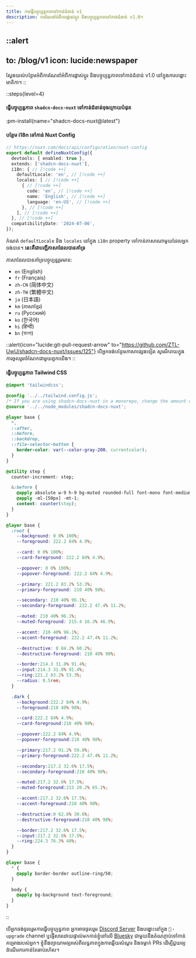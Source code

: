 ```yaml
---
title: ការធ្វើបច្ចុប្បន្នភាពទៅកាន់ជំនាន់ v1
description: ការណែនាំអំពីការផ្លាស់ប្តូរ និងបច្ចុប្បន្នភាពទៅកាន់ជំនាន់ v1.0។
---
```


::alert
---
to: /blog/v1
icon: lucide:newspaper
---
ស្វែងយល់បន្ថែមអំពីការណែនាំអំពីការផ្លាស់ប្តូរ និងបច្ចុប្បន្នភាពទៅកាន់ជំនាន់ v1.0 នៅក្នុងការបង្ហោះមាតិកា។
::

::steps{level=4}
#### ធ្វើបច្ចុប្បន្នភាព `shadcn-docs-nuxt` ទៅកាន់ជំនាន់ចុងក្រោយបំផុត

:pm-install{name="shadcn-docs-nuxt@latest"}

#### បន្ថែម i18n ទៅកាន់ Nuxt Config

```ts [nuxt.config.ts]
// https://nuxt.com/docs/api/configuration/nuxt-config
export default defineNuxtConfig({
  devtools: { enabled: true },
  extends: ['shadcn-docs-nuxt'],
  i18n: { // [!code ++]
    defaultLocale: 'en', // [!code ++]
    locales: [ // [!code ++]
      { // [!code ++]
        code: 'en', // [!code ++]
        name: 'English', // [!code ++]
        language: 'en-US', // [!code ++]
      }, // [!code ++]
    ], // [!code ++]
  }, // [!code ++]
  compatibilityDate: '2024-07-06',
});
```

កំណត់ `defaultLocale` និង `locales` នៅក្នុង `i18n` property ទៅកាន់ភាសាណាមួយដែលអ្នកចង់បាន។ **នេះគឺជាបញ្ជីភាសាដែលបានគាំទ្រ**

ភាសាដែលបានគាំទ្របច្ចុប្បន្នរួមមាន:
- `en` (English)
- `fr` (Français)
- `zh-CN` (简体中文)
- `zh-TW` (繁體中文)
- `ja` (日本語)
- `km` (ភាសាខ្មែរ)
- `ru` (Русский)
- `ko` (한국어)
- `hi` (हिन्दी)
- `bn` (বাংলা)

::alert{icon="lucide:git-pull-request-arrow" to="https://github.com/ZTL-UwU/shadcn-docs-nuxt/issues/125"}
បើអ្នកចង់បន្ថែមភាសាផ្សេងទៀត សូមរីករាយក្នុងការចូលរួមចំណែកជាមួយពួកយើង។
::

#### ធ្វើបច្ចុប្បន្នភាព Tailwind CSS

```css [assets/css/tailwind.css] collapse height=400
@import 'tailwindcss';

@config '../../tailwind.config.js';
/* If you are using shadcn-docs-nuxt in a monorepo, change the amount of .. to match the node_modules directory */
@source '../../node_modules/shadcn-docs-nuxt';

@layer base {
  *,
  ::after,
  ::before,
  ::backdrop,
  ::file-selector-button {
    border-color: var(--color-gray-200, currentcolor);
  }
}

@utility step {
  counter-increment: step;

  &:before {
    @apply absolute w-9 h-9 bg-muted rounded-full font-mono font-medium text-center text-base inline-flex items-center justify-center -indent-px border-4 border-background;
    @apply -ml-[50px] -mt-1;
    content: counter(step);
  }
}

@layer base {
  :root {
    --background: 0 0% 100%;
    --foreground: 222.2 84% 4.9%;

    --card: 0 0% 100%;
    --card-foreground: 222.2 84% 4.9%;

    --popover: 0 0% 100%;
    --popover-foreground: 222.2 84% 4.9%;

    --primary: 221.2 83.2% 53.3%;
    --primary-foreground: 210 40% 98%;

    --secondary: 210 40% 96.1%;
    --secondary-foreground: 222.2 47.4% 11.2%;

    --muted: 210 40% 96.1%;
    --muted-foreground: 215.4 16.3% 46.9%;

    --accent: 210 40% 96.1%;
    --accent-foreground: 222.2 47.4% 11.2%;

    --destructive: 0 84.2% 60.2%;
    --destructive-foreground: 210 40% 98%;

    --border:214.3 31.8% 91.4%;
    --input:214.3 31.8% 91.4%;
    --ring:221.2 83.2% 53.3%;
    --radius: 0.5rem;
  }

  .dark {
    --background:222.2 84% 4.9%;
    --foreground:210 40% 98%;

    --card:222.2 84% 4.9%;
    --card-foreground:210 40% 98%;

    --popover:222.2 84% 4.9%;
    --popover-foreground:210 40% 98%;

    --primary:217.2 91.2% 59.8%;
    --primary-foreground:222.2 47.4% 11.2%;

    --secondary:217.2 32.6% 17.5%;
    --secondary-foreground:210 40% 98%;

    --muted:217.2 32.6% 17.5%;
    --muted-foreground:215 20.2% 65.1%;

    --accent:217.2 32.6% 17.5%;
    --accent-foreground:210 40% 98%;

    --destructive:0 62.8% 30.6%;
    --destructive-foreground:210 40% 98%;

    --border:217.2 32.6% 17.5%;
    --input:217.2 32.6% 17.5%;
    --ring:224.3 76.3% 48%;
  }
}

@layer base {
  * {
    @apply border-border outline-ring/50;
  }

  body {
    @apply bg-background text-foreground;
  }
}
```
::

បើអ្នកចង់ចូលរួមការធ្វើបច្ចុប្បន្នភាព អ្នកអាចចូលរួម [Discord Server](https://discord.gg/9P5HzAz8DT) និងបង្ហោះនៅក្នុង `🔼・upgrade` channel ឬផ្ញើសារដោយផ្ទាល់មកកាន់ខ្ញុំនៅលើ [Bluesky](https://bsky.app/profile/ztl-uwu.bsky.social) ជាមួយនឹងតំណភ្ចាប់ទៅកាន់គម្រោងរបស់អ្នក។ ខ្ញុំនឹងព្យាយាមឲ្យអស់ពីលទ្ធភាពក្នុងការឆ្លើយសំណួរ និងទម្លាក់ PRs ដើម្បីជួយឲ្យដំណើរការកាន់តែឆាប់រហ័ស។
